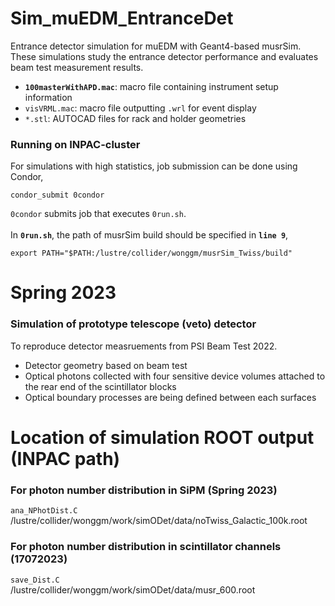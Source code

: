 # Sim_muEDM_EntranceDet
Entrance detector simulation for muEDM with Geant4-based musrSim.\
These simulations study the entrance detector performance and evaluates beam test measurement results.
- **`100masterWithAPD.mac`**: macro file containing instrument setup information
- `visVRML.mac`: macro file outputting `.wrl` for event display
- `*.stl`: AUTOCAD files for rack and holder geometries
### Running on INPAC-cluster
For simulations with high statistics, job submission can be done using Condor,
```
condor_submit 0condor
```
`0condor` submits job that executes `0run.sh`.\
\
In **`0run.sh`**, the path of musrSim build should be specified in **`line 9`**,
```
export PATH="$PATH:/lustre/collider/wonggm/musrSim_Twiss/build"
```

# Spring 2023
### Simulation of prototype telescope (veto) detector 
To reproduce detector measruements from PSI Beam Test 2022.
- Detector geometry based on beam test
- Optical photons collected with four sensitive device volumes attached to the rear end of the scintillator blocks
- Optical boundary processes are being defined between each surfaces

# Location of simulation ROOT output (INPAC path)
### For photon number distribution in SiPM (Spring 2023)
`ana_NPhotDist.C`\
/lustre/collider/wonggm/work/simODet/data/noTwiss_Galactic_100k.root
### For photon number distribution in scintillator channels (17072023)
`save_Dist.C`\
/lustre/collider/wonggm/work/simODet/data/musr_600.root
